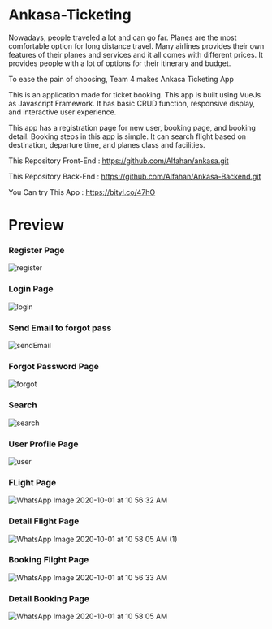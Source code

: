 # Ankasa-Ticketing

Nowadays, people traveled a lot and can go far. Planes are the most comfortable option for long distance travel. Many airlines provides their own features of their planes and services and it all comes with different prices. It provides people with a lot of options for their itinerary and budget.

To ease the pain of choosing, Team 4 makes Ankasa Ticketing App

This is an application made for ticket booking. This app is built using VueJs as Javascript Framework. It has basic CRUD function, responsive display, and interactive user experience.

This app has a registration page for new user, booking page, and booking detail. Booking steps in this app is simple. It can search flight based on destination, departure time, and planes class and facilities.

This Repository Front-End : https://github.com/Alfahan/ankasa.git

This Repository Back-End : https://github.com/Alfahan/Ankasa-Backend.git

You Can try This App : https://bityl.co/47hO


# Preview

### Register Page
![register](https://user-images.githubusercontent.com/47838819/94762335-95ba6100-03d1-11eb-992b-f0dc3733dd05.PNG)
### Login Page
![login](https://user-images.githubusercontent.com/47838819/94762333-93f09d80-03d1-11eb-93b6-d43313fe7a9a.PNG)
### Send Email to forgot pass
![sendEmail](https://user-images.githubusercontent.com/47838819/94762345-99e67e80-03d1-11eb-91c1-6f9c4b7a34da.PNG)
### Forgot Password Page
![forgot](https://user-images.githubusercontent.com/47838819/94762320-8cc98f80-03d1-11eb-9262-e67bc6f68fee.PNG)
### Search
![search](https://user-images.githubusercontent.com/47838819/94762336-9652f780-03d1-11eb-9ff9-5cf80846a330.PNG)
### User Profile Page
![user](https://user-images.githubusercontent.com/47838819/94762349-9bb04200-03d1-11eb-872a-2cc873b905dd.PNG)
### FLight Page
![WhatsApp Image 2020-10-01 at 10 56 32 AM](https://user-images.githubusercontent.com/47838819/94765504-61e13a80-03d5-11eb-9e6f-c33780d7eafa.jpeg)
### Detail Flight Page
![WhatsApp Image 2020-10-01 at 10 58 05 AM (1)](https://user-images.githubusercontent.com/47838819/94765383-57bf3c00-03d5-11eb-8722-85d414669093.jpeg)
### Booking Flight Page
![WhatsApp Image 2020-10-01 at 10 56 33 AM](https://user-images.githubusercontent.com/47838819/94765486-60177700-03d5-11eb-9f30-37909227dbaa.jpeg)
### Detail Booking Page
![WhatsApp Image 2020-10-01 at 10 58 05 AM](https://user-images.githubusercontent.com/47838819/94765453-5d1c8680-03d5-11eb-8856-a8238522643a.jpeg)


